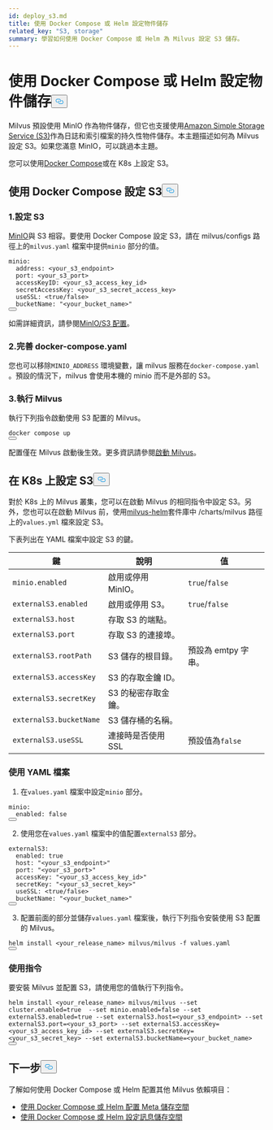 ```yaml
---
id: deploy_s3.md
title: 使用 Docker Compose 或 Helm 設定物件儲存
related_key: "S3, storage"
summary: 學習如何使用 Docker Compose 或 Helm 為 Milvus 設定 S3 儲存。
---
```


<h1 id="Configure-Object-Storage-with-Docker-Compose-or-Helm" class="common-anchor-header">使用 Docker Compose 或 Helm 設定物件儲存<button data-href="#Configure-Object-Storage-with-Docker-Compose-or-Helm" class="anchor-icon" translate="no">
      <svg translate="no"
        aria-hidden="true"
        focusable="false"
        height="20"
        version="1.1"
        viewBox="0 0 16 16"
        width="16"
      >
        <path
          fill="#0092E4"
          fill-rule="evenodd"
          d="M4 9h1v1H4c-1.5 0-3-1.69-3-3.5S2.55 3 4 3h4c1.45 0 3 1.69 3 3.5 0 1.41-.91 2.72-2 3.25V8.59c.58-.45 1-1.27 1-2.09C10 5.22 8.98 4 8 4H4c-.98 0-2 1.22-2 2.5S3 9 4 9zm9-3h-1v1h1c1 0 2 1.22 2 2.5S13.98 12 13 12H9c-.98 0-2-1.22-2-2.5 0-.83.42-1.64 1-2.09V6.25c-1.09.53-2 1.84-2 3.25C6 11.31 7.55 13 9 13h4c1.45 0 3-1.69 3-3.5S14.5 6 13 6z"
        ></path>
      </svg>
    </button></h1><p>Milvus 預設使用 MinIO 作為物件儲存，但它也支援使用<a href="https://aws.amazon.com/s3/">Amazon Simple Storage Service (S3)</a>作為日誌和索引檔案的持久性物件儲存。本主題描述如何為 Milvus 設定 S3。如果您滿意 MinIO，可以跳過本主題。</p>
<p>您可以使用<a href="https://docs.docker.com/get-started/overview/">Docker Compose</a>或在 K8s 上設定 S3。</p>
<h2 id="Configure-S3-with-Docker-Compose" class="common-anchor-header">使用 Docker Compose 設定 S3<button data-href="#Configure-S3-with-Docker-Compose" class="anchor-icon" translate="no">
      <svg translate="no"
        aria-hidden="true"
        focusable="false"
        height="20"
        version="1.1"
        viewBox="0 0 16 16"
        width="16"
      >
        <path
          fill="#0092E4"
          fill-rule="evenodd"
          d="M4 9h1v1H4c-1.5 0-3-1.69-3-3.5S2.55 3 4 3h4c1.45 0 3 1.69 3 3.5 0 1.41-.91 2.72-2 3.25V8.59c.58-.45 1-1.27 1-2.09C10 5.22 8.98 4 8 4H4c-.98 0-2 1.22-2 2.5S3 9 4 9zm9-3h-1v1h1c1 0 2 1.22 2 2.5S13.98 12 13 12H9c-.98 0-2-1.22-2-2.5 0-.83.42-1.64 1-2.09V6.25c-1.09.53-2 1.84-2 3.25C6 11.31 7.55 13 9 13h4c1.45 0 3-1.69 3-3.5S14.5 6 13 6z"
        ></path>
      </svg>
    </button></h2><h3 id="1-Configure-S3" class="common-anchor-header">1.設定 S3</h3><p><a href="https://min.io/product/overview">MinIO</a>與 S3 相容。要使用 Docker Compose 設定 S3，請在 milvus/configs 路徑上的<code translate="no">milvus.yaml</code> 檔案中提供<code translate="no">minio</code> 部分的值。</p>
<pre><code translate="no" class="language-yaml">minio:
  address: &lt;your_s3_endpoint&gt;
  port: &lt;your_s3_port&gt;
  accessKeyID: &lt;your_s3_access_key_id&gt;
  secretAccessKey: &lt;your_s3_secret_access_key&gt;
  useSSL: &lt;<span class="hljs-literal">true</span>/<span class="hljs-literal">false</span>&gt;
  bucketName: <span class="hljs-string">&quot;&lt;your_bucket_name&gt;&quot;</span>
<button class="copy-code-btn"></button></code></pre>
<p>如需詳細資訊，請參閱<a href="/docs/zh-hant/v2.5.x/configure_minio.md">MinIO/S3 配置</a>。</p>
<h3 id="2-Refine-docker-composeyaml" class="common-anchor-header">2.完善 docker-compose.yaml</h3><p>您也可以移除<code translate="no">MINIO_ADDRESS</code> 環境變數，讓 milvus 服務在<code translate="no">docker-compose.yaml</code> 。預設的情況下，milvus 會使用本機的 minio 而不是外部的 S3。</p>
<h3 id="3-Run-Milvus" class="common-anchor-header">3.執行 Milvus</h3><p>執行下列指令啟動使用 S3 配置的 Milvus。</p>
<pre><code translate="no" class="language-shell">docker compose up
<button class="copy-code-btn"></button></code></pre>
<div class="alert note">配置僅在 Milvus 啟動後生效。更多資訊請參閱<a href="https://milvus.io/docs/install_standalone-docker.md#Start-Milvus">啟動 Milvus</a>。</div>
<h2 id="Configure-S3-on-K8s" class="common-anchor-header">在 K8s 上設定 S3<button data-href="#Configure-S3-on-K8s" class="anchor-icon" translate="no">
      <svg translate="no"
        aria-hidden="true"
        focusable="false"
        height="20"
        version="1.1"
        viewBox="0 0 16 16"
        width="16"
      >
        <path
          fill="#0092E4"
          fill-rule="evenodd"
          d="M4 9h1v1H4c-1.5 0-3-1.69-3-3.5S2.55 3 4 3h4c1.45 0 3 1.69 3 3.5 0 1.41-.91 2.72-2 3.25V8.59c.58-.45 1-1.27 1-2.09C10 5.22 8.98 4 8 4H4c-.98 0-2 1.22-2 2.5S3 9 4 9zm9-3h-1v1h1c1 0 2 1.22 2 2.5S13.98 12 13 12H9c-.98 0-2-1.22-2-2.5 0-.83.42-1.64 1-2.09V6.25c-1.09.53-2 1.84-2 3.25C6 11.31 7.55 13 9 13h4c1.45 0 3-1.69 3-3.5S14.5 6 13 6z"
        ></path>
      </svg>
    </button></h2><p>對於 K8s 上的 Milvus 叢集，您可以在啟動 Milvus 的相同指令中設定 S3。另外，您也可以在啟動 Milvus 前，使用<a href="https://github.com/milvus-io/milvus-helm">milvus-helm</a>套件庫中 /charts/milvus 路徑上的<code translate="no">values.yml</code> 檔來設定 S3。</p>
<p>下表列出在 YAML 檔案中設定 S3 的鍵。</p>
<table>
<thead>
<tr><th>鍵</th><th>說明</th><th>值</th></tr>
</thead>
<tbody>
<tr><td><code translate="no">minio.enabled</code></td><td>啟用或停用 MinIO。</td><td><code translate="no">true</code>/<code translate="no">false</code></td></tr>
<tr><td><code translate="no">externalS3.enabled</code></td><td>啟用或停用 S3。</td><td><code translate="no">true</code>/<code translate="no">false</code></td></tr>
<tr><td><code translate="no">externalS3.host</code></td><td>存取 S3 的端點。</td><td></td></tr>
<tr><td><code translate="no">externalS3.port</code></td><td>存取 S3 的連接埠。</td><td></td></tr>
<tr><td><code translate="no">externalS3.rootPath</code></td><td>S3 儲存的根目錄。</td><td>預設為 emtpy 字串。</td></tr>
<tr><td><code translate="no">externalS3.accessKey</code></td><td>S3 的存取金鑰 ID。</td><td></td></tr>
<tr><td><code translate="no">externalS3.secretKey</code></td><td>S3 的秘密存取金鑰。</td><td></td></tr>
<tr><td><code translate="no">externalS3.bucketName</code></td><td>S3 儲存桶的名稱。</td><td></td></tr>
<tr><td><code translate="no">externalS3.useSSL</code></td><td>連接時是否使用 SSL</td><td>預設值為<code translate="no">false</code></td></tr>
</tbody>
</table>
<h3 id="Using-the-YAML-file" class="common-anchor-header">使用 YAML 檔案</h3><ol>
<li>在<code translate="no">values.yaml</code> 檔案中設定<code translate="no">minio</code> 部分。</li>
</ol>
<pre><code translate="no" class="language-yaml"><span class="hljs-attr">minio</span>:
  <span class="hljs-attr">enabled</span>: <span class="hljs-literal">false</span>
<button class="copy-code-btn"></button></code></pre>
<ol start="2">
<li>使用您在<code translate="no">values.yaml</code> 檔案中的值配置<code translate="no">externalS3</code> 部分。</li>
</ol>
<pre><code translate="no" class="language-yaml">externalS3:
  enabled: <span class="hljs-literal">true</span>
  host: <span class="hljs-string">&quot;&lt;your_s3_endpoint&gt;&quot;</span>
  port: <span class="hljs-string">&quot;&lt;your_s3_port&gt;&quot;</span>
  accessKey: <span class="hljs-string">&quot;&lt;your_s3_access_key_id&gt;&quot;</span>
  secretKey: <span class="hljs-string">&quot;&lt;your_s3_secret_key&gt;&quot;</span>
  useSSL: &lt;<span class="hljs-literal">true</span>/<span class="hljs-literal">false</span>&gt;
  bucketName: <span class="hljs-string">&quot;&lt;your_bucket_name&gt;&quot;</span>
<button class="copy-code-btn"></button></code></pre>
<ol start="3">
<li>配置前面的部分並儲存<code translate="no">values.yaml</code> 檔案後，執行下列指令安裝使用 S3 配置的 Milvus。</li>
</ol>
<pre><code translate="no" class="language-shell">helm install &lt;your_release_name&gt; milvus/milvus -f values.yaml
<button class="copy-code-btn"></button></code></pre>
<h3 id="Using-a-command" class="common-anchor-header">使用指令</h3><p>要安裝 Milvus 並配置 S3，請使用您的值執行下列指令。</p>
<pre><code translate="no" class="language-shell">helm install &lt;your_release_name&gt; milvus/milvus --<span class="hljs-built_in">set</span> cluster.enabled=<span class="hljs-literal">true</span>  --<span class="hljs-built_in">set</span> minio.enabled=<span class="hljs-literal">false</span> --<span class="hljs-built_in">set</span> externalS3.enabled=<span class="hljs-literal">true</span> --<span class="hljs-built_in">set</span> externalS3.host=&lt;your_s3_endpoint&gt; --<span class="hljs-built_in">set</span> externalS3.port=&lt;your_s3_port&gt; --<span class="hljs-built_in">set</span> externalS3.accessKey=&lt;your_s3_access_key_id&gt; --<span class="hljs-built_in">set</span> externalS3.secretKey=&lt;your_s3_secret_key&gt; --<span class="hljs-built_in">set</span> externalS3.bucketName=&lt;your_bucket_name&gt;
<button class="copy-code-btn"></button></code></pre>
<h2 id="Whats-next" class="common-anchor-header">下一步<button data-href="#Whats-next" class="anchor-icon" translate="no">
      <svg translate="no"
        aria-hidden="true"
        focusable="false"
        height="20"
        version="1.1"
        viewBox="0 0 16 16"
        width="16"
      >
        <path
          fill="#0092E4"
          fill-rule="evenodd"
          d="M4 9h1v1H4c-1.5 0-3-1.69-3-3.5S2.55 3 4 3h4c1.45 0 3 1.69 3 3.5 0 1.41-.91 2.72-2 3.25V8.59c.58-.45 1-1.27 1-2.09C10 5.22 8.98 4 8 4H4c-.98 0-2 1.22-2 2.5S3 9 4 9zm9-3h-1v1h1c1 0 2 1.22 2 2.5S13.98 12 13 12H9c-.98 0-2-1.22-2-2.5 0-.83.42-1.64 1-2.09V6.25c-1.09.53-2 1.84-2 3.25C6 11.31 7.55 13 9 13h4c1.45 0 3-1.69 3-3.5S14.5 6 13 6z"
        ></path>
      </svg>
    </button></h2><p>了解如何使用 Docker Compose 或 Helm 配置其他 Milvus 依賴項目：</p>
<ul>
<li><a href="/docs/zh-hant/v2.5.x/deploy_etcd.md">使用 Docker Compose 或 Helm 配置 Meta 儲存空間</a></li>
<li><a href="/docs/zh-hant/v2.5.x/deploy_pulsar.md">使用 Docker Compose 或 Helm 設定訊息儲存空間</a></li>
</ul>
